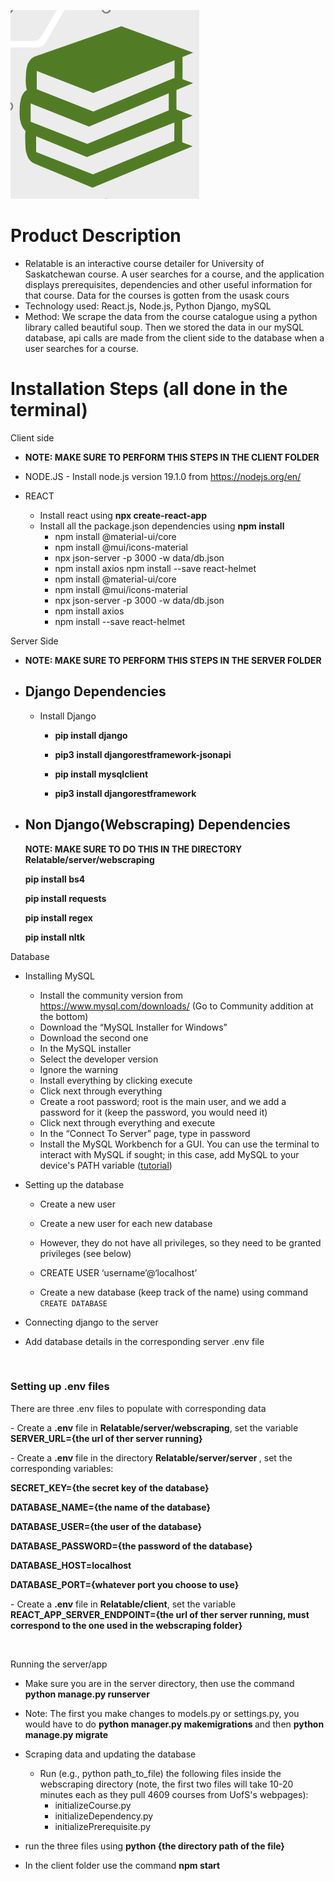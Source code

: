 ![alt text](relatable.png)

<h1> Product Description </h1>

- Relatable is an interactive course detailer for University of Saskatchewan course. A user searches for a course, and the application displays prerequisites, dependencies and other useful information for that course. Data for the courses is gotten from the usask cours
- Technology used: React.js, Node.js, Python Django, mySQL
- Method: We scrape the data from the course catalogue using a python library called beautiful soup. Then we stored the data in our mySQL database, api calls are made from the client side to the database when a user searches for a course.

<h1> Installation Steps (all done in the terminal) </h1>

Client side

- <b> NOTE: MAKE SURE TO PERFORM THIS STEPS IN THE CLIENT FOLDER </b>

- NODE.JS - Install node.js version 19.1.0 from https://nodejs.org/en/

- REACT
  - Install react using <b>npx create-react-app</b>
  - Install all the package.json dependencies using <b>npm install</b>
    - npm install @material-ui/core
    - npm install @mui/icons-material
    - npx json-server -p 3000 -w data/db.json
    - npm install axios npm install --save react-helmet
    - npm install @material-ui/core
    - npm install @mui/icons-material
    - npx json-server -p 3000 -w data/db.json
    - npm install axios
    - npm install --save react-helmet

Server Side

- <b> NOTE: MAKE SURE TO PERFORM THIS STEPS IN THE SERVER FOLDER </b>
- <h2> Django Dependencies </h2>

  - Install Django

    - <b> pip install django </b>
    - <b> pip3 install djangorestframework-jsonapi </b>

    - <b> pip install mysqlclient </b>
    - <b> pip3 install djangorestframework </b>

- <h2> Non Django(Webscraping) Dependencies </h2>
  <b> NOTE: MAKE SURE TO DO THIS IN THE DIRECTORY Relatable/server/webscraping </b>
   <p> <b> pip install bs4 </b> </p>
    <p> <b> pip install requests</b> </p>
    <p> <b> pip install regex </b> </p>
    <p> <b> pip install nltk </b> </p>

Database

- Installing MySQL

  - Install the community version from https://www.mysql.com/downloads/ (Go to Community addition at the bottom)
  - Download the “MySQL Installer for Windows”
  - Download the second one
  - In the MySQL installer
  - Select the developer version
  - Ignore the warning
  - Install everything by clicking execute
  - Click next through everything
  - Create a root password; root is the main user, and we add a password for it (keep the password, you would need it)
  - Click next through everything and execute
  - In the “Connect To Server” page, type in password
  - Install the MySQL Workbench for a GUI. You can use the terminal to interact with MySQL if sought; in this case, add MySQL to your device's PATH variable ([tutorial](https://dev.mysql.com/doc/mysql-windows-excerpt/5.7/en/mysql-installation-windows-path.html#:~:text=On%20the%20Windows%20desktop%2C%20right,System%20Variable%20dialogue%20should%20appear))

- Setting up the database

  - Create a new user
  - Create a new user for each new database
  - However, they do not have all privileges, so they need to be granted privileges (see below)
  - CREATE USER ‘username’@‘localhost’

  - Create a new database (keep track of the name) using command `CREATE DATABASE`

- Connecting django to the server
- Add database details in the corresponding server .env file

</br>
<h3> Setting up .env files </h3>
  <p> There are three .env files to populate with corresponding data </p>
 <p> - Create a <b>.env</b> file in <b>Relatable/server/webscraping</b>, set the variable <b> SERVER_URL={the url of ther server running} </b> </p>
  - Create a <b>.env</b> file in the directory <b> Relatable/server/server </b>, set the corresponding variables:
    <p> <b> SECRET_KEY={the secret key of the database} </b> </p>
    <p><b> DATABASE_NAME={the name of the database} </b> </p>
    <p> <b> DATABASE_USER={the user of the database} </b> </p>
    <p> <b> DATABASE_PASSWORD={the password of the database} </b> </p>
    <p> <b> DATABASE_HOST=localhost </b> </p>
    <p> <b> DATABASE_PORT={whatever port you choose to use} </b> </p>
<p> </p>
 <p> - Create a <b>.env</b> file in <b> Relatable/client</b>, set the variable <b> REACT_APP_SERVER_ENDPOINT={the url of ther server running, must correspond to the one used in the webscraping folder} </b> </p>
</br>

Running the server/app

- Make sure you are in the server directory, then use the command <b> python manage.py runserver </b>

- Note: The first you make changes to models.py or settings.py, you would have to do <b> python manager.py makemigrations </b> and then <b> python manage.py migrate </b>

- Scraping data and updating the database
  - Run (e.g., python path_to_file) the following files inside the webscraping directory (note, the first two files will take 10-20 minutes each as they pull 4609 courses from UofS's webpages):
    - initializeCourse.py
    - initializeDependency.py
    - initializePrerequisite.py
- run the three files using <b>python {the directory path of the file}</b>

- In the client folder use the command <b>npm start </b>
